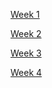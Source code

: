 [Week 1](https://dhvyas7.github.io/cse-15l-lab-reports/week1/instructions.html)

[Week 2](https://dhvyas7.github.io/cse-15l-lab-reports/week2/report.html)

[Week 3](https://dhvyas7.github.io/cse-15l-lab-reports/week3/labreport.html)

[Week 4](https://dhvyas7.github.io/cse-15l-lab-reports/week4/report.html)